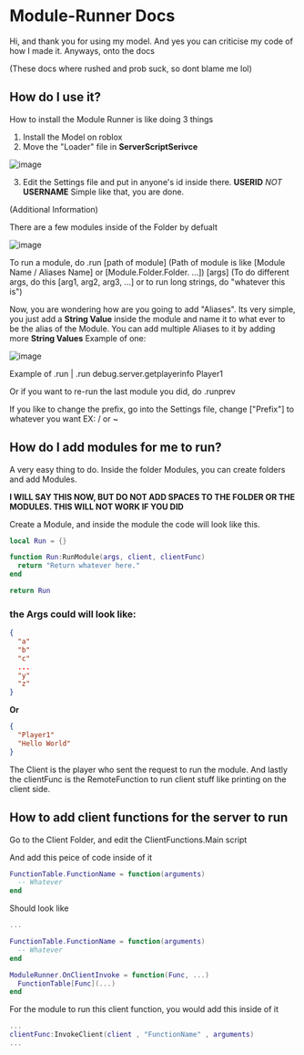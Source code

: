 # Module-Runner Docs
Hi, and thank you for using my model. 
And yes you can criticise my code of how I made it.
Anyways, onto the docs

(These docs where rushed and prob suck, so dont blame me lol)

## How do I use it?
How to install the Module Runner is like doing 3 things
1. Install the Model on roblox
2. Move the "Loader" file in __ServerScriptSerivce__

![image](https://user-images.githubusercontent.com/96776358/154376281-7d21432e-c9ee-4fb0-aaee-4191241b9cd1.png)

3. Edit the Settings file and put in anyone's id inside there. __USERID__ *NOT* __USERNAME__
Simple like that, you are done.

(Additional Information)

There are a few modules inside of the Folder by defualt

![image](https://user-images.githubusercontent.com/96776358/154379796-da472707-d9f0-47d6-8fb2-6a747714577f.png)

To run a module, do .run [path of module] (Path of module is like [Module Name / Aliases Name] or [Module.Folder.Folder. ...]) [args] (To do different args, do this [arg1, arg2, arg3, ...] or to run long strings, do "whatever this is")

Now, you are wondering how are you going to add "Aliases". Its very simple, you just add a __String Value__ inside the module and name it to what ever to be the alias of the Module. You can add multiple Aliases to it by adding more __String Values__ Example of one:

![image](https://user-images.githubusercontent.com/96776358/154379990-e6d69c1f-7b78-4fe0-ae4e-d2f2a6fb761b.png)

Example of .run | .run debug.server.getplayerinfo Player1 

Or if you want to re-run the last module you did, do .runprev

If you like to change the prefix, go into the Settings file, change ["Prefix"] to whatever you want EX: / or ~

## How do I add modules for me to run?
A very easy thing to do.
Inside the folder Modules, you can create folders and add Modules.

__I WILL SAY THIS NOW, BUT DO NOT ADD SPACES TO THE FOLDER OR THE MODULES. THIS WILL NOT WORK IF YOU DID__

Create a Module, and inside the module the code will look like this.
```lua
local Run = {}

function Run:RunModule(args, client, clientFunc)
  return "Return whatever here."
end

return Run
```
### the Args could will look like:
```json
{
  "a"
  "b"
  "c"
  ...
  "y"
  "z"
}
```
**Or**
```json
{
  "Player1"
  "Hello World"
}
```
The Client is the player who sent the request to run the module.
And lastly the clientFunc is the RemoteFunction to run client stuff like printing on the client side.

## How to add client functions for the server to run
Go to the Client Folder, and edit the ClientFunctions.Main script

And add this peice of code inside of it
```lua
FunctionTable.FunctionName = function(arguments)
  -- Whatever
end
```
Should look like 
```lua
...

FunctionTable.FunctionName = function(arguments)
  -- Whatever
end

ModuleRunner.OnClientInvoke = function(Func, ...)
  FunctionTable[Func](...)
end
```
For the module to run this client function, you would add this inside of it
```lua
...
clientFunc:InvokeClient(client , "FunctionName" , arguments)
...
```
